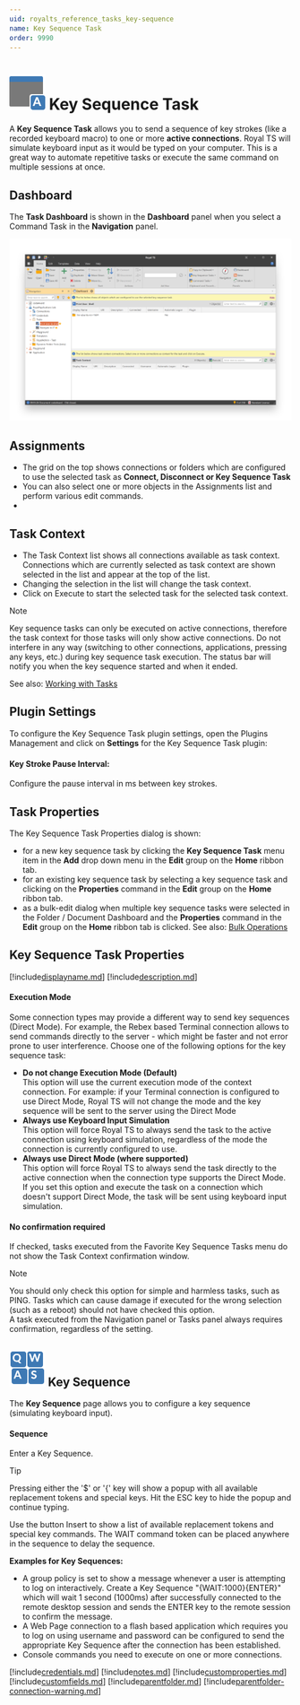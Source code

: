 ```yaml
---
uid: royalts_reference_tasks_key-sequence
name: Key Sequence Task
order: 9990
---
```


# ![](/r2021/images/RoyalTS/Plugins/Tasks/KeySequenceTask/SVG_PluginIcon_32.svg#img_header) Key Sequence Task
A **Key Sequence Task** allows you to send a sequence of key strokes (like a recorded keyboard macro) to one or more **active connections**. Royal TS will simulate keyboard input as it would be typed on your computer. This is a great way to automate repetitive tasks or execute the same command on multiple sessions at once.

## Dashboard
The **Task Dashboard** is shown in the **Dashboard** panel when you select a Command Task in the **Navigation** panel.

![KeySequenceTask_Dashboard](/r2021/images/RoyalTS/Plugins/Tasks/KeySequenceTask/keysequencetask_dashboard.png)

## Assignments
- The grid on the top shows connections or folders which are configured to use the selected task as **Connect, Disconnect or Key Sequence Task**
- You can also select one or more objects in the Assignments list and perform various edit commands.
- 
## Task Context
- The Task Context list shows all connections available as task context. Connections which are currently selected as task context are shown selected in the list and appear at the top of the list.
- Changing the selection in the list will change the task context.
- Click on Execute to start the selected task for the selected task context.

> [!Note]
> Key sequence tasks can only be executed on active connections, therefore the task context for those tasks will only show active connections. Do not interfere in any way (switching to other connections, applications, pressing any keys, etc.) during key sequence task execution. The status bar will notify you when the key sequence started and when it ended.

See also: [Working with Tasks](xref:royalts_tutorials_tasks)

## Plugin Settings
To configure the Key Sequence Task plugin settings, open the Plugins Management and click on **Settings** for the Key Sequence Task plugin:

#### Key Stroke Pause Interval:
Configure the pause interval in ms between key strokes.

## Task Properties
The Key Sequence Task Properties dialog is shown:
- for a new key sequence task by clicking the **Key Sequence Task** menu item in the **Add** drop down menu in the **Edit** group on the **Home** ribbon tab.
- for an existing key sequence task by selecting a key sequence task and clicking on the **Properties** command in the **Edit** group on the **Home** ribbon tab.
- as a bulk-edit dialog when multiple key sequence tasks were selected in the Folder / Document Dashboard and the **Properties** command in the **Edit** group on the **Home** ribbon tab is clicked. See also: [Bulk Operations](xref:royalts_tutorials_bulk)

## Key Sequence Task Properties
[!include[displayname.md](~/royalts/_shared/displayname.md)]
[!include[description.md](~/royalts/_shared/description.md)]

#### Execution Mode
Some connection types may provide a different way to send key sequences (Direct Mode). For example, the Rebex based Terminal connection allows to send commands directly to the server - which might be faster and not error prone to user interference. Choose one of the following options for the key sequence task:

- **Do not change Execution Mode (Default)**  
  This option will use the current execution mode of the context connection. For example: if your Terminal connection is configured to use Direct Mode, Royal TS will not change the mode and the key sequence will be sent to the server using the Direct Mode
- **Always use Keyboard Input Simulation**  
  This option will force Royal TS to always send the task to the active connection using keyboard simulation, regardless of the mode the connection is currently configured to use.
- **Always use Direct Mode (where supported)**  
  This option will force Royal TS to always send the task directly to the active connection when the connection type supports the Direct Mode. If you set this option and execute the task on a connection which doesn't support Direct Mode, the task will be sent using keyboard input simulation.

#### No confirmation required
If checked, tasks executed from the Favorite Key Sequence Tasks menu do not show the Task Context confirmation window.

> [!Note]
> You should only check this option for simple and harmless tasks, such as PING. Tasks which can cause damage if executed for the wrong selection (such as a reboot) should not have checked this option.  
> A task executed from the Navigation panel or Tasks panel always requires confirmation, regardless of the setting.

## ![](/r2021/images/RoyalTS/Plugins/Tasks/KeySequenceTask/SVG_PageKeySequenceTask_32.svg#img_header) Key Sequence
The **Key Sequence** page allows you to configure a key sequence (simulating keyboard input).

#### Sequence
Enter a Key Sequence.

> [!Tip]
> Pressing either the '$' or '{' key will show a popup with all available replacement tokens and special keys. Hit the ESC key to hide the popup and continue typing.  
> 
> Use the button Insert to show a list of available replacement tokens and special key commands. The WAIT command token can be placed anywhere in the sequence to delay the sequence.  
> 
> **Examples for Key Sequences:**  
> - A group policy is set to show a message whenever a user is attempting to log on interactively. Create a Key Sequence "{WAIT:1000}{ENTER}" which will wait 1 second (1000ms) after successfully connected to the remote desktop session and sends the ENTER key to the remote session to confirm the message.
> - A Web Page connection to a flash based application which requires you to log on using username and password can be configured to send the appropriate Key Sequence after the connection has been established.
> - Console commands you need to execute on one or more connections.

[!include[credentials.md](~/royalts/_shared/credentials.md)]
[!include[notes.md](~/royalts/_shared/notes.md)]
[!include[customproperties.md](~/royalts/_shared/customproperties.md)]
[!include[customfields.md](~/royalts/_shared/customfields.md)]
[!include[parentfolder.md](~/royalts/_shared/parentfolder.md)]
[!include[parentfolder-connection-warning.md](~/royalts/_shared/parentfolder-connection-warning.md)]
